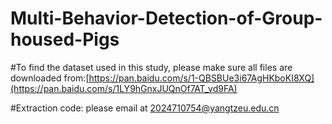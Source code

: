 # Multi-Behavior-Detection-of-Group-housed-Pigs

#To find the dataset used in this study, please make sure all files are downloaded from:[https://pan.baidu.com/s/1-QBSBUe3i67AgHKboKI8XQ](https://pan.baidu.com/s/1LY9hGnxJUQnOf7AT_vd9FA)

#Extraction code: please email at 2024710754@yangtzeu.edu.cn
